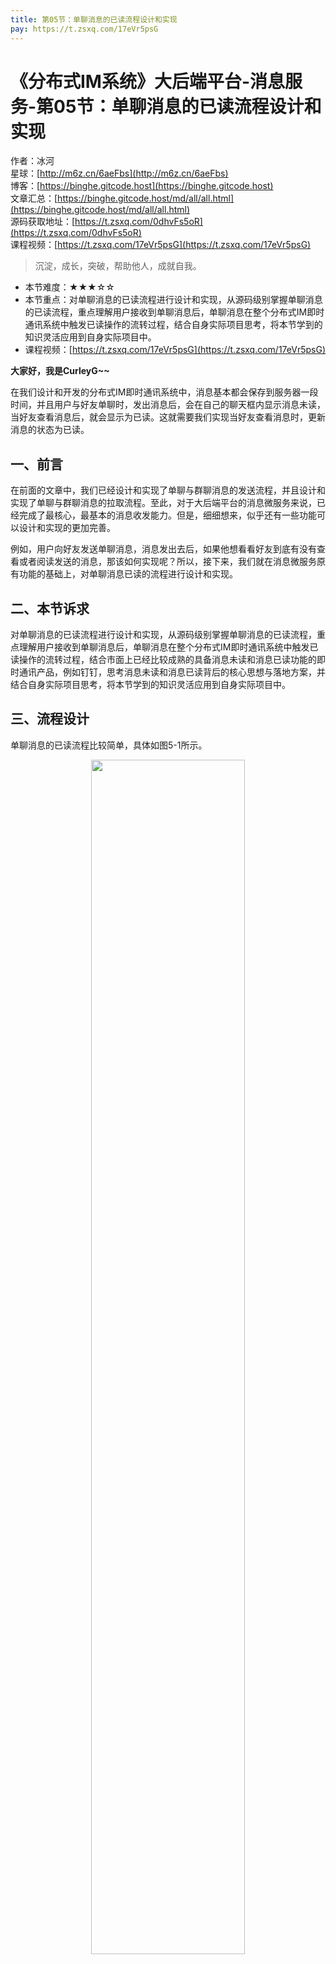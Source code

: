 ```yaml
---
title: 第05节：单聊消息的已读流程设计和实现
pay: https://t.zsxq.com/17eVr5psG
---
```


# 《分布式IM系统》大后端平台-消息服务-第05节：单聊消息的已读流程设计和实现

作者：冰河
<br/>星球：[http://m6z.cn/6aeFbs](http://m6z.cn/6aeFbs)
<br/>博客：[https://binghe.gitcode.host](https://binghe.gitcode.host)
<br/>文章汇总：[https://binghe.gitcode.host/md/all/all.html](https://binghe.gitcode.host/md/all/all.html)
<br/>源码获取地址：[https://t.zsxq.com/0dhvFs5oR](https://t.zsxq.com/0dhvFs5oR)
<br/>课程视频：[https://t.zsxq.com/17eVr5psG](https://t.zsxq.com/17eVr5psG)

> 沉淀，成长，突破，帮助他人，成就自我。

* 本节难度：★★★☆☆
* 本节重点：对单聊消息的已读流程进行设计和实现，从源码级别掌握单聊消息的已读流程，重点理解用户接收到单聊消息后，单聊消息在整个分布式IM即时通讯系统中触发已读操作的流转过程，结合自身实际项目思考，将本节学到的知识灵活应用到自身实际项目中。
* 课程视频：[https://t.zsxq.com/17eVr5psG](https://t.zsxq.com/17eVr5psG)

**大家好，我是CurleyG~~**

在我们设计和开发的分布式IM即时通讯系统中，消息基本都会保存到服务器一段时间，并且用户与好友单聊时，发出消息后，会在自己的聊天框内显示消息未读，当好友查看消息后，就会显示为已读。这就需要我们实现当好友查看消息时，更新消息的状态为已读。

## 一、前言

在前面的文章中，我们已经设计和实现了单聊与群聊消息的发送流程，并且设计和实现了单聊与群聊消息的拉取流程。至此，对于大后端平台的消息微服务来说，已经完成了最核心，最基本的消息收发能力。但是，细细想来，似乎还有一些功能可以设计和实现的更加完善。

例如，用户向好友发送单聊消息，消息发出去后，如果他想看看好友到底有没有查看或者阅读发送的消息，那该如何实现呢？所以，接下来，我们就在消息微服务原有功能的基础上，对单聊消息已读的流程进行设计和实现。

## 二、本节诉求

对单聊消息的已读流程进行设计和实现，从源码级别掌握单聊消息的已读流程，重点理解用户接收到单聊消息后，单聊消息在整个分布式IM即时通讯系统中触发已读操作的流转过程，结合市面上已经比较成熟的具备消息未读和消息已读功能的即时通讯产品，例如钉钉，思考消息未读和消息已读背后的核心思想与落地方案，并结合自身实际项目思考，将本节学到的知识灵活应用到自身实际项目中。

## 三、流程设计

单聊消息的已读流程比较简单，具体如图5-1所示。

<div align="center">
    <img src="https://binghe.gitcode.host/images/project/im/2024-01-25-001.png?raw=true" width="70%">
    <br/>
</div>

可以看到，整体流程还是比较简单的，主要涉及到用户及其好友、消息微服务、消息库、即时通讯SDK、消息中间件、即时通讯后端服务等，

## 查看完整文章

加入[冰河技术](http://m6z.cn/6aeFbs)知识星球，解锁完整技术文章与完整代码

